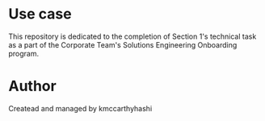 # Use case
This repository is dedicated to the completion of Section 1's technical task
as a part of the Corporate Team's Solutions Engineering Onboarding program.

# Author
Createad and managed by kmccarthyhashi